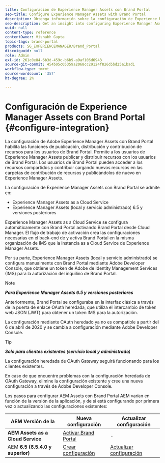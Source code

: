 ```yaml
---
title: Configuración de Experience Manager Assets con Brand Portal
seo-title: Configure Experience Manager Assets with Brand Portal
description: Obtenga información sobre la configuración de Experience Manager Assets con Brand Portal.
seo-description: Get an insight into configuring Experience Manager Assets with Brand Portal.
uuid: null
content-type: reference
contentOwner: Vishabh Gupta
topic-tags: brand-portal
products: SG_EXPERIENCEMANAGER/Brand_Portal
discoiquuid: null
role: Admin
exl-id: 261c0e84-6b3d-459c-b6b9-a9af106d6943
source-git-commit: 454b05c05359a2068cc29124f826d5bd25a1bad1
workflow-type: tm+mt
source-wordcount: '357'
ht-degree: 2%

---
```


# Configuración de Experience Manager Assets con Brand Portal {#configure-integration}

La configuración de Adobe Experience Manager Assets con Brand Portal habilita las funciones de publicación, distribución y contribución de recursos para los usuarios de Brand Portal. Permite a los usuarios de Experience Manager Assets publicar y distribuir recursos con los usuarios de Brand Portal. Los usuarios de Brand Portal pueden acceder a los recursos compartidos y contribuir cargando nuevos recursos en las carpetas de contribución de recursos y publicándolos de nuevo en Experience Manager Assets.

La configuración de Experience Manager Assets con Brand Portal se admite en:

* Experience Manager Assets as a Cloud Service
* Experience Manager Assets (local y servicio administrado) 6.5 y versiones posteriores

Experience Manager Assets as a Cloud Service se configura automáticamente con Brand Portal activando Brand Portal desde Cloud Manager. El flujo de trabajo de activación crea las configuraciones necesarias en el back-end de y activa Brand Portal en la misma organización de IMS que la instancia as a Cloud Service de Experience Manager Assets.

Por su parte, Experience Manager Assets (local y servicio administrado) se configura manualmente con Brand Portal mediante Adobe Developer Console, que obtiene un token de Adobe de Identity Management Services (IMS) para la autorización del inquilino de Brand Portal.

>[!NOTE]
>
>***Para Experience Manager Assets 6.5 y versiones posteriores***
>
>Anteriormente, Brand Portal se configuraba en la interfaz clásica a través de la puerta de enlace OAuth heredada, que utiliza el intercambio de token web JSON (JWT) para obtener un token IMS para la autorización.
>
>La configuración mediante OAuth heredado ya no es compatible a partir del 6 de abril de 2020 y se cambia a configuración mediante Adobe Developer Console.


>[!TIP]
>
>***Solo para clientes existentes (servicio local y administrado)***
>
>La configuración heredada de OAuth Gateway seguirá funcionando para los clientes existentes.
>
>En caso de que encuentre problemas con la configuración heredada de OAuth Gateway, elimine la configuración existente y cree una nueva configuración a través de Adobe Developer Console.

Los pasos para configurar AEM Assets con Brand Portal AEM varían en función de la versión de la aplicación, y de si está configurando por primera vez o actualizando las configuraciones existentes:

| AEM **Versión de la** | **Nueva configuración** | **Actualizar configuración** |
|---|---|---|
| **AEM Assets as a Cloud Service** | [Activar Brand Portal](https://experienceleague.adobe.com/docs/experience-manager-cloud-service/assets/brand-portal/configure-aem-assets-with-brand-portal.html) | - |
| AEM **6.5 (6.5.4.0 y superior)** | [Crear configuración](https://experienceleague.adobe.com/docs/experience-manager-65/assets/brandportal/configure-aem-assets-with-brand-portal.html?lang=es) | [Actualizar configuración](https://experienceleague.adobe.com/docs/experience-manager-65/assets/brandportal/configure-aem-assets-with-brand-portal.html?lang=es#upgrade-integration-65) |
